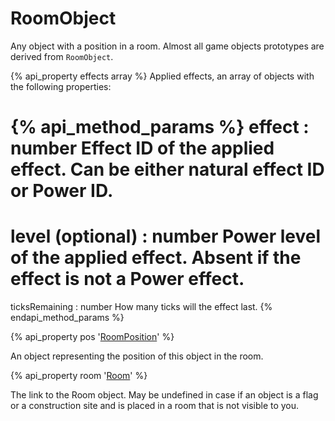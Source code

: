 # RoomObject

Any object with a position in a room. Almost all game objects prototypes are derived from `RoomObject`.

{% api_property effects array %}
Applied effects, an array of objects with the following properties:

{% api_method_params %}
effect : number
Effect ID of the applied effect. Can be either natural effect ID or Power ID.
===
level (optional) : number 
Power level of the applied effect. Absent if the effect is not a Power effect.
===
ticksRemaining : number
How many ticks will the effect last.
{% endapi_method_params %}

{% api_property pos '<a href="#RoomPosition">RoomPosition</a>' %}
 


An object representing the position of this object in the room.



{% api_property room '<a href="#Room">Room</a>' %}



The link to the Room object. May be undefined in case if an object is a flag or a construction site and is placed in a room that is not visible to you.


